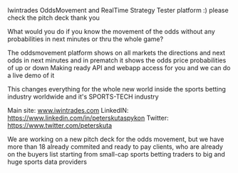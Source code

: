 Iwintrades OddsMovement and RealTime Strategy Tester platform :) please check the pitch deck thank you

What would you do if you know the movement of the odds without any probabilities in next minutes or thru the whole game?

The oddsmovement platform shows on all markets the directions and next odds in next minutes and in prematch it shows the odds price probabilities of up or down
Making ready API and webapp access for you and we can do a live demo of it

This changes everything for the whole new world inside the sports betting industry worldwide and it's SPORTS-TECH industry

Main site: www.iwintrades.com
LinkedIN: https://www.linkedin.com/in/peterskutaspykon
Twitter: https://www.twitter.com/peterskuta

We are working on a new pitch deck for the odds movement, but we have more than 18 already commited and ready to pay clients, who are already on the buyers list starting from small-cap sports betting traders to big and huge sports data providers
